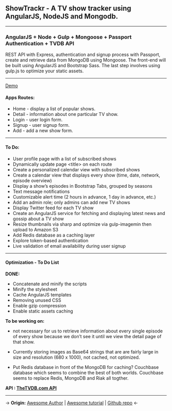 ## ShowTrackr - A TV show tracker using AngularJS, NodeJS and Mongodb.

---
### AngularJS + Node + Gulp + Mongoose + Passport Authentication + TVDB API

REST API with Express, authentication and signup process with Passport, create and retrieve data from MongoDB using Mongoose. The front-end will be built using AngularJS and Bootstrap Sass. The last step involves using gulp.js to optimize your static assets.

---
[Demo](https://showtrackrdemo.herokuapp.com/)

#### Apps Routes:
* Home - display a list of popular shows.
* Detail - information about one particular TV show.
* Login - user login form.
* Signup - user signup form.
* Add - add a new show form.

---
#### To Do:
* User profile page with a list of subscribed shows
* Dynamically update page &lt;title&gt; on each route
* Create a personalized calendar view with subscribed shows
* Create a calendar view that displays every show (time, date, network, episode overview)
* Display a show’s episodes in Bootstrap Tabs, grouped by seasons
* Text message notifications
* Customizable alert time (2 hours in advance, 1 day in advance, etc.)
* Add an admin role; only admins can add new TV shows
* Display Twitter feed for each TV show
* Create an AngularJS service for fetching and displaying latest news and gossip about a TV show
* Resize thumbnails via sharp and optimize via gulp-imagemin then upload to Amazon S3
* Add Redis database as a caching layer
* Explore token-based authentication
* Live validation of email availability during user signup

---
#### Optimization - To Do List
**DONE:**
* Concatenate and minify the scripts
* Minify the stylesheet
* Cache AngularJS templates
* Removing unused CSS
* Enable gzip compression
* Enable static assets caching

**To be working on:**
* not necessary for us to retrieve information about every single episode of every show because we don’t see it until we view the detail page of that show.

* Currently storing images as Base64 strings that are are fairly large in size and resolution (680 x 1000), not cached, not optimized.

* Put Redis database in front of the MongoDB for caching?  Couchbase database which seems to combine the best of both worlds. Couchbase seems to replace Redis, MongoDB and Riak all togther.

**API : [TheTVDB.com API](http://thetvdb.com/)**

---
->
**Origin:**
[Awesome Author](https://github.com/sahat) |
[Awesome tutorial](http://sahatyalkabov.com/create-a-tv-show-tracker-using-angularjs-nodejs-and-mongodb/) |
[Github repo](https://github.com/sahat/tvshow-tracker) <-
